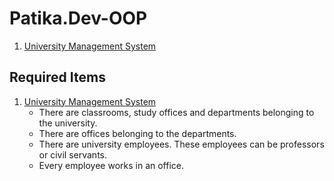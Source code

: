 # Patika.Dev-OOP
1. [University Management System](https://github.com/Eldekipek/Patika.Dev-OOP/blob/main/UniversityManagementSystem(UML%20Diagram).PNG)

## Required Items
1. [University Management System](https://github.com/Eldekipek/Patika.Dev-OOP/blob/main/UniversityManagementSystem(UML%20Diagram).PNG)
   - There are classrooms, study offices and departments belonging to the university.
   - There are offices belonging to the departments.
   - There are university employees. These employees can be professors or civil servants.
   - Every employee works in an office.
